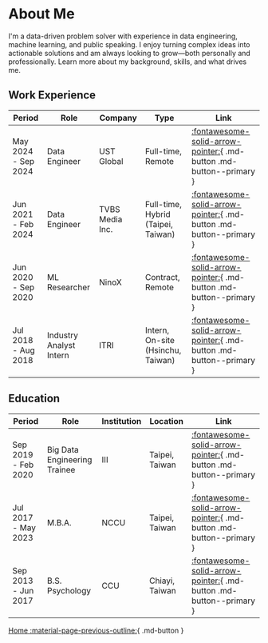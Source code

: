 # About Me

I'm a data-driven problem solver with experience in data engineering, machine learning, and public speaking. I enjoy turning complex ideas into actionable solutions and am always looking to grow—both personally and professionally. Learn more about my background, skills, and what drives me.

## Work Experience

| Period               | Role                     | Company          | Type                                | Link                                                                 |
|----------------------|--------------------------|------------------|-------------------------------------|----------------------------------------------------------------------|
| May 2024 - Sep 2024  | Data Engineer            | UST Global       | Full-time, Remote                   | [:fontawesome-solid-arrow-pointer:](./work-experience/ust.md){ .md-button .md-button--primary } |
| Jun 2021 - Feb 2024  | Data Engineer            | TVBS Media Inc.  | Full-time, Hybrid (Taipei, Taiwan)  | [:fontawesome-solid-arrow-pointer:](./work-experience/tvbs.md){ .md-button .md-button--primary } |
| Jun 2020 - Sep 2020  | ML Researcher            | NinoX            | Contract, Remote                    | [:fontawesome-solid-arrow-pointer:](./work-experience/ninox.md){ .md-button .md-button--primary } |
| Jul 2018 - Aug 2018  | Industry Analyst Intern  | ITRI             | Intern, On-site (Hsinchu, Taiwan)   | [:fontawesome-solid-arrow-pointer:](./work-experience/itri.md){ .md-button .md-button--primary } |


## Education

| Period               | Role                         | Institution         | Location         | Link                                                                 |
|----------------------|------------------------------|---------------------|------------------|----------------------------------------------------------------------|
| Sep 2019 - Feb 2020  | Big Data Engineering Trainee | III                 | Taipei, Taiwan   | [:fontawesome-solid-arrow-pointer:](./education/iii.md){ .md-button .md-button--primary } |
| Jul 2017 - May 2023  | M.B.A.                       | NCCU                | Taipei, Taiwan   | [:fontawesome-solid-arrow-pointer:](./education/nccu.md){ .md-button .md-button--primary } |
| Sep 2013 - Jun 2017  | B.S. Psychology              | CCU                 | Chiayi, Taiwan   | [:fontawesome-solid-arrow-pointer:](./education/ccu.md){ .md-button .md-button--primary } |

[Home :material-page-previous-outline:](../index.md){ .md-button }